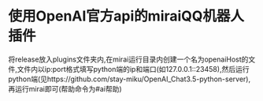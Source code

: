 # 使用OpenAI官方api的miraiQQ机器人插件

将release放入plugins文件夹内,在mirai运行目录内创建一个名为openaiHost的文件,文件内以ip:port格式填写python端的ip和端口(如127.0.0.1::23458),然后运行python端(见https://github.com/stay-miku/OpenAI_Chat3.5-python-server),再运行mirai即可(帮助命令为#ai帮助)
